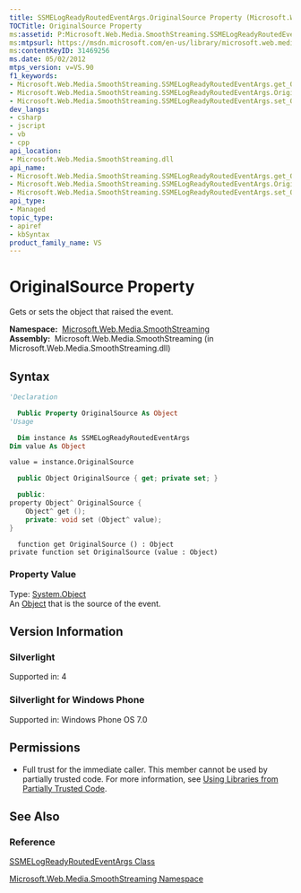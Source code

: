 ```yaml
---
title: SSMELogReadyRoutedEventArgs.OriginalSource Property (Microsoft.Web.Media.SmoothStreaming)
TOCTitle: OriginalSource Property
ms:assetid: P:Microsoft.Web.Media.SmoothStreaming.SSMELogReadyRoutedEventArgs.OriginalSource
ms:mtpsurl: https://msdn.microsoft.com/en-us/library/microsoft.web.media.smoothstreaming.ssmelogreadyroutedeventargs.originalsource(v=VS.90)
ms:contentKeyID: 31469256
ms.date: 05/02/2012
mtps_version: v=VS.90
f1_keywords:
- Microsoft.Web.Media.SmoothStreaming.SSMELogReadyRoutedEventArgs.get_OriginalSource
- Microsoft.Web.Media.SmoothStreaming.SSMELogReadyRoutedEventArgs.OriginalSource
- Microsoft.Web.Media.SmoothStreaming.SSMELogReadyRoutedEventArgs.set_OriginalSource
dev_langs:
- csharp
- jscript
- vb
- cpp
api_location:
- Microsoft.Web.Media.SmoothStreaming.dll
api_name:
- Microsoft.Web.Media.SmoothStreaming.SSMELogReadyRoutedEventArgs.get_OriginalSource
- Microsoft.Web.Media.SmoothStreaming.SSMELogReadyRoutedEventArgs.OriginalSource
- Microsoft.Web.Media.SmoothStreaming.SSMELogReadyRoutedEventArgs.set_OriginalSource
api_type:
- Managed
topic_type:
- apiref
- kbSyntax
product_family_name: VS
---
```


# OriginalSource Property

Gets or sets the object that raised the event.

**Namespace:**  [Microsoft.Web.Media.SmoothStreaming](microsoft-web-media-smoothstreaming-namespace_1.md)  
**Assembly:**  Microsoft.Web.Media.SmoothStreaming (in Microsoft.Web.Media.SmoothStreaming.dll)

## Syntax

```vb
'Declaration

  Public Property OriginalSource As Object
'Usage

  Dim instance As SSMELogReadyRoutedEventArgs
Dim value As Object

value = instance.OriginalSource
```

```csharp
  public Object OriginalSource { get; private set; }
```

```cpp
  public:
property Object^ OriginalSource {
    Object^ get ();
    private: void set (Object^ value);
}
```

```jscript
  function get OriginalSource () : Object
private function set OriginalSource (value : Object)
```

### Property Value

Type: [System.Object](https://msdn.microsoft.com/library/e5kfa45b)  
An [Object](https://msdn.microsoft.com/library/e5kfa45b) that is the source of the event.  

## Version Information

### Silverlight

Supported in: 4  

### Silverlight for Windows Phone

Supported in: Windows Phone OS 7.0  

## Permissions

  - Full trust for the immediate caller. This member cannot be used by partially trusted code. For more information, see [Using Libraries from Partially Trusted Code](https://msdn.microsoft.com/library/8skskf63).

## See Also

### Reference

[SSMELogReadyRoutedEventArgs Class](ssmelogreadyroutedeventargs-class-microsoft-web-media-smoothstreaming_1.md)

[Microsoft.Web.Media.SmoothStreaming Namespace](microsoft-web-media-smoothstreaming-namespace_1.md)

